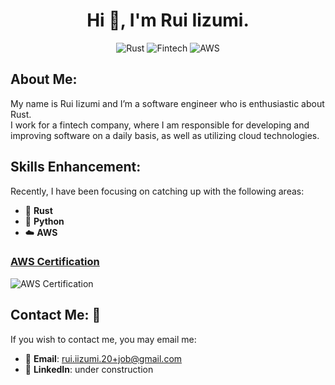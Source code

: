 <h1 align="center">Hi 👋, I'm Rui Iizumi.</h1>

<p align="center">
  <img src="https://img.shields.io/badge/Rust-Lover-orange?style=flat&logo=rust" alt="Rust">
  <img src="https://img.shields.io/badge/Fintech-Engineer-blue?style=flat&logo=dollar-sign" alt="Fintech">
  <img src="https://img.shields.io/badge/AWS-Cloud-yellow?style=flat&logo=amazon-aws" alt="AWS">
</p>

## About Me:
My name is Rui Iizumi and I’m a software engineer who is enthusiastic about Rust. \
I work for a fintech company, where I am responsible for developing and improving software on a daily basis, as well as utilizing cloud technologies.

## Skills Enhancement:
Recently, I have been focusing on catching up with the following areas:

- 🦀 **Rust**
- 🐍 **Python**
- ☁️ **AWS**

### [AWS Certification](https://www.credly.com/users/rui-iizumi)
<p>
  <img src="https://img.shields.io/badge/Certification-AWS-blue?style=flat&logo=amazon-aws" alt="AWS Certification">
</p>

## Contact Me: 🌊
If you wish to contact me, you may email me:

- 📧 **Email**: rui.iizumi.20+job@gmail.com
- 🔗 **LinkedIn**: under construction
